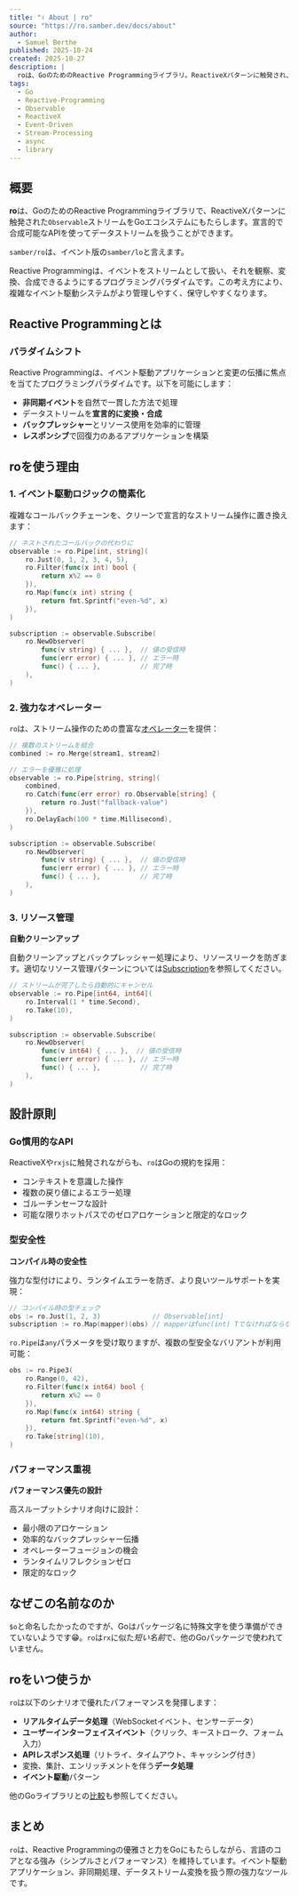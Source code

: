 ```yaml
---
title: "✌️ About | ro"
source: "https://ro.samber.dev/docs/about"
author:
  - Samuel Berthe
published: 2025-10-24
created: 2025-10-27
description: |
  roは、GoのためのReactive Programmingライブラリ。ReactiveXパターンに触発され、Observableストリームを使った宣言的で合成可能なAPIをGoエコシステムに提供します。イベント駆動アプリケーション、非同期処理、データストリームの変換に最適化されたライブラリです。
tags:
  - Go
  - Reactive-Programming
  - Observable
  - ReactiveX
  - Event-Driven
  - Stream-Processing
  - async
  - library
---
```


## 概要

**ro**は、GoのためのReactive Programmingライブラリで、ReactiveXパターンに触発された`Observable`ストリームをGoエコシステムにもたらします。宣言的で合成可能なAPIを使ってデータストリームを扱うことができます。

`samber/ro`は、イベント版の`samber/lo`と言えます。

Reactive Programmingは、イベントをストリームとして扱い、それを観察、変換、合成できるようにするプログラミングパラダイムです。この考え方により、複雑なイベント駆動システムがより管理しやすく、保守しやすくなります。

## Reactive Programmingとは

### パラダイムシフト

Reactive Programmingは、イベント駆動アプリケーションと変更の伝播に焦点を当てたプログラミングパラダイムです。以下を可能にします：

- **非同期イベント**を自然で一貫した方法で処理
- データストリームを**宣言的に変換・合成**
- **バックプレッシャー**とリソース使用を効率的に管理
- **レスポンシブ**で回復力のあるアプリケーションを構築

## roを使う理由

### 1. イベント駆動ロジックの簡素化

複雑なコールバックチェーンを、クリーンで宣言的なストリーム操作に置き換えます：

```go
// ネストされたコールバックの代わりに
observable := ro.Pipe[int, string](
    ro.Just(0, 1, 2, 3, 4, 5),
    ro.Filter(func(x int) bool {
        return x%2 == 0
    }),
    ro.Map(func(x int) string {
        return fmt.Sprintf("even-%d", x)
    }),
)

subscription := observable.Subscribe(
    ro.NewObserver(
        func(v string) { ... },  // 値の受信時
        func(err error) { ... }, // エラー時
        func() { ... },          // 完了時
    ),
)
```

### 2. 強力なオペレーター

`ro`は、ストリーム操作のための豊富な[オペレーター](/docs/core/operators)を提供：

```go
// 複数のストリームを結合
combined := ro.Merge(stream1, stream2)

// エラーを優雅に処理
observable := ro.Pipe[string, string](
    combined,
    ro.Catch(func(err error) ro.Observable[string] {
        return ro.Just("fallback-value")
    }),
    ro.DelayEach(100 * time.Millisecond),
)

subscription := observable.Subscribe(
    ro.NewObserver(
        func(v string) { ... },  // 値の受信時
        func(err error) { ... }, // エラー時
        func() { ... },          // 完了時
    ),
)
```

### 3. リソース管理

**自動クリーンアップ**

自動クリーンアップとバックプレッシャー処理により、リソースリークを防ぎます。適切なリソース管理パターンについては[Subscription](/docs/core/subscription)を参照してください。

```go
// ストリームが完了したら自動的にキャンセル
observable := ro.Pipe[int64, int64](
    ro.Interval(1 * time.Second),
    ro.Take(10),
)

subscription := observable.Subscribe(
    ro.NewObserver(
        func(v int64) { ... },  // 値の受信時
        func(err error) { ... }, // エラー時
        func() { ... },          // 完了時
    ),
)
```

## 設計原則

### Go慣用的なAPI

ReactiveXや`rxjs`に触発されながらも、`ro`はGoの規約を採用：

- コンテキストを意識した操作
- 複数の戻り値によるエラー処理
- ゴルーチンセーフな設計
- 可能な限りホットパスでのゼロアロケーションと限定的なロック

### 型安全性

**コンパイル時の安全性**

強力な型付けにより、ランタイムエラーを防ぎ、より良いツールサポートを実現：

```go
// コンパイル時の型チェック
obs := ro.Just(1, 2, 3)             // Observable[int]
subscription := ro.Map(mapper)(obs) // mapperはfunc(int) Tでなければならない
```

`ro.Pipe`は`any`パラメータを受け取りますが、複数の型安全なバリアントが利用可能：

```go
obs := ro.Pipe3(
    ro.Range(0, 42),
    ro.Filter(func(x int64) bool {
        return x%2 == 0
    }),
    ro.Map(func(x int64) string {
        return fmt.Sprintf("even-%d", x)
    }),
    ro.Take[string](10),
)
```

### パフォーマンス重視

**パフォーマンス優先の設計**

高スループットシナリオ向けに設計：

- 最小限のアロケーション
- 効率的なバックプレッシャー伝播
- オペレーターフュージョンの機会
- ランタイムリフレクションゼロ
- 限定的なロック

## なぜこの名前なのか

`$o`と命名したかったのですが、Goはパッケージ名に特殊文字を使う準備ができていないようです😁。`ro`は`rx`に似た*短い名前*で、他のGoパッケージで使われていません。

## roをいつ使うか

`ro`は以下のシナリオで優れたパフォーマンスを発揮します：

- **リアルタイムデータ処理**（WebSocketイベント、センサーデータ）
- **ユーザーインターフェイスイベント**（クリック、キーストローク、フォーム入力）
- **APIレスポンス処理**（リトライ、タイムアウト、キャッシング付き）
- 変換、集計、エンリッチメントを伴う**データ処理**
- **イベント駆動**パターン

他のGoライブラリとの[比較](/docs/comparison/lo-vs-ro)も参照してください。

## まとめ

`ro`は、Reactive Programmingの優雅さと力をGoにもたらしながら、言語のコアとなる強み（シンプルさとパフォーマンス）を維持しています。イベント駆動アプリケーション、非同期処理、データストリーム変換を扱う際の強力なツールです。
